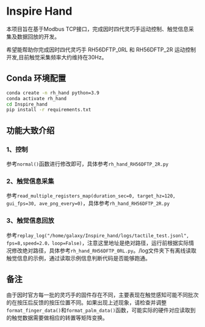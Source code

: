 # Inspire Hand

本项目旨在基于Modbus TCP接口，完成因时四代灵巧手运动控制、触觉信息采集及数据回放的开发。

希望能帮助你完成因时四代灵巧手 RH56DFTP_0RL 和 RH56DFTP_2R 运动控制开发,目前触觉采集频率大约维持在30Hz。

## Conda 环境配置
```bash
conda create -n rh_hand python=3.9 
conda activate rh_hand 
cd Inspire_hand
pip install -r requirements.txt
```

## 功能大致介绍
### 1、控制
参考`normal()`函数进行修改即可，具体参考`rh_hand_RH56DFTP_2R.py`
### 2、触觉信息采集
参考`read_multiple_registers_map(duration_sec=0, target_hz=120, gui_fps=30, ave_png_every=0)`，具体参考`rh_hand_RH56DFTP_2R.py`
### 3、触觉信息回放
参考`replay_log("/home/galaxy/Inspire_hand/logs/tactile_test.jsonl", fps=8,speed=2.0，loop=False)`，注意这里地址是绝对路径，运行前根据实际情况修改绝对路径，具体参考`rh_hand_RH56DFTP_0RL.py`。/log文件夹下有离线读取触觉信息的示例，通过读取示例信息判断代码是否能够跑通。

## 备注
由于因时官方每一批的灵巧手的固件存在不同，主要表现在触觉感知可能不同批次的在按压后反馈的按压位置不同。如果出现上述现象，请检查并调整`format_finger_data()`和`format_palm_data()`函数，可能实际的硬件对应读取到的触觉数据需要做相应的转置等矩阵变换。
